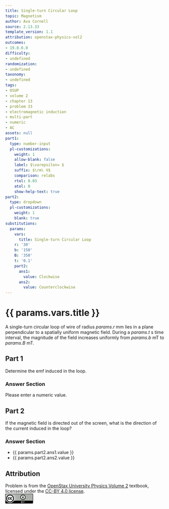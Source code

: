 ```yaml
---
title: Single-turn Circular Loop
topic: Magnetism
author: Ava Cornell
source: 2.13.33
template_version: 1.1
attribution: openstax-physics-vol2
outcomes:
- 19.8.6.0
difficulty:
- undefined
randomization:
- undefined
taxonomy:
- undefined
tags:
- OSUP
- volume 2
- chapter 13
- problem 33
- electromagnetic induction
- multi-part
- numeric
- AC
assets: null
part1:
  type: number-input
  pl-customizations:
    weight: 1
    allow-blank: false
    label: $\varepsilon= $
    suffix: $\rm\ V$
    comparison: relabs
    rtol: 0.03
    atol: 0
    show-help-text: true
part2:
  type: dropdown
  pl-customizations:
    weight: 1
    blank: true
substitutions:
  params:
    vars:
      title: Single-turn Circular Loop
    r: '30'
    b: '150'
    B: '350'
    t: '0.1'
    part2:
      ans1:
        value: Clockwise
      ans2:
        value: Counterclockwise
---
```

# {{ params.vars.title }}
A single-turn circular loop of wire of radius ${{params.r }} \textrm{ mm}$ lies in a plane perpendicular to a spatially uniform magnetic field. During a ${{params.t }} \textrm{ s}$ time interval, the magnitude of the field increases uniformly from ${{params.b }} \textrm{ mT}$ to ${{params.B }} \textrm{ mT}$.

## Part 1

Determine the emf induced in the loop.

### Answer Section

Please enter a numeric value.

## Part 2

If the magnetic field is directed out of the screen, what is the direction of the current induced in the loop?

### Answer Section

- {{ params.part2.ans1.value }}
- {{ params.part2.ans2.value }}

## Attribution

Problem is from the [OpenStax University Physics Volume 2](https://openstax.org/details/books/university-physics-volume-2) textbook, licensed under the [CC-BY 4.0 license](https://creativecommons.org/licenses/by/4.0/).<br>![Image representing the Creative Commons 4.0 BY license.](https://raw.githubusercontent.com/firasm/bits/master/by.png)